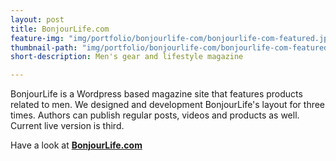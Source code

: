 ```yaml
---
layout: post
title: BonjourLife.com
feature-img: "img/portfolio/bonjourlife-com/bonjourlife-com-featured.jpg"
thumbnail-path: "img/portfolio/bonjourlife-com/bonjourlife-com-featured.jpg"
short-description: Men's gear and lifestyle magazine

---
```

BonjourLife is a Wordpress based magazine site that features products related to men. We designed and development BonjourLife's layout for three times. Authors can publish regular posts, videos and products as well. Current live version is third. 

Have a look at **[BonjourLife.com](http://bonjourlife.com "BonjourLife.com")**
